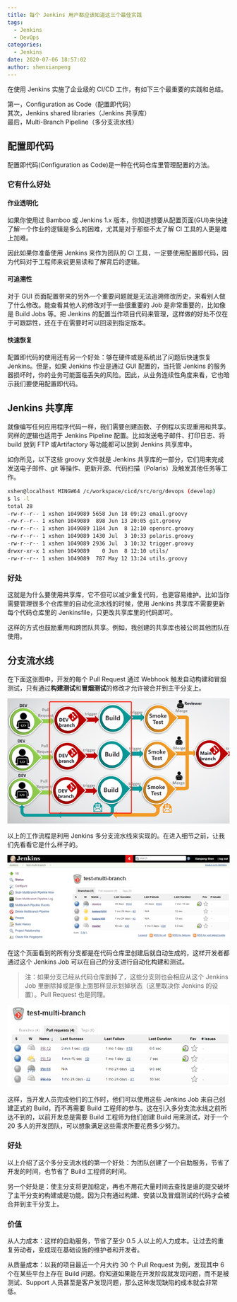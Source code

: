 ```yaml
---
title: 每个 Jenkins 用户都应该知道这三个最佳实践
tags:
  - Jenkins
  - DevOps
categories:
  - Jenkins
date: 2020-07-06 18:57:02
author: shenxianpeng
---
```


​在使用 Jenkins 实施了企业级的 CI/CD 工作，有如下三个最重要的实践和总结。

第一，Configuration as Code（配置即代码）\
其次，Jenkins shared libraries（Jenkins 共享库）\
最后，Multi-Branch Pipeline（多分支流水线）

## 配置即代码

配置即代码(Configuration as Code)是一种在代码仓库里管理配置的方法。

### 它有什么好处

#### 作业透明化

<!-- more -->

如果你使用过 Bamboo 或 Jenkins 1.x 版本，你知道想要从配置页面(GUI)来快速了解一个作业的逻辑是多么的困难，尤其是对于那些不太了解 CI 工具的人更是难上加难。

因此如果你准备使用 Jenkins 来作为团队的 CI 工具，一定要使用配置即代码，因为代码对于工程师来说更易读和了解背后的逻辑。

#### 可追溯性

对于 GUI 页面配置带来的另外一个重要问题就是无法追溯修改历史，来看别人做了什么修改。能查看其他人的修改对于一些很重要的 Job 是非常重要的，比如像是 Build Jobs 等。把 Jenkins 的配置当作项目代码来管理，这样做的好处不仅在于可跟踪性，还在于在需要时可以回滚到指定版本。

#### 快速恢复

配置即代码的使用还有另一个好处：够在硬件或是系统出了问题后快速恢复 Jenkins。但是，如果 Jenkins 作业是通过 GUI 配置的，当托管 Jenkins 的服务器损坏时，你的业务可能面临丢失的风险。因此，从业务连续性角度来看，它也暗示我们要使用配置即代码。

## Jenkins 共享库

就像编写任何应用程序代码一样，我们需要创建函数、子例程以实现重用和共享。同样的逻辑也适用于 Jenkins Pipeline 配置。比如发送电子邮件、打印日志、将 build 放到 FTP 或Artifactory 等功能都可以放到 Jenkins 共享库中。

如你所见，以下这些 groovy 文件就是 Jenkins 共享库的一部分，它们用来完成发送电子邮件、git 等操作、更新开源、代码扫描（Polaris）及触发其他任务等工作。

```bash
xshen@localhost MINGW64 /c/workspace/cicd/src/org/devops (develop)
$ ls -l
total 28
-rw-r--r-- 1 xshen 1049089 5658 Jun 18 09:23 email.groovy
-rw-r--r-- 1 xshen 1049089  898 Jun 13 20:05 git.groovy
-rw-r--r-- 1 xshen 1049089 1184 Jun  8 12:10 opensrc.groovy
-rw-r--r-- 1 xshen 1049089 1430 Jul  3 10:33 polaris.groovy
-rw-r--r-- 1 xshen 1049089 2936 Jul  3 10:32 trigger.groovy
drwxr-xr-x 1 xshen 1049089    0 Jun  8 12:10 utils/
-rw-r--r-- 1 xshen 1049089  787 May 12 13:24 utils.groovy
```
### 好处

这就是为什么要使用共享库，它不但可以减少重复代码，也更容易维护。比如当你需要管理很多个仓库里的自动化流水线的时候，使用 Jenkins 共享库不需要更新每个代码仓库里的 Jenkinsfile，只更改共享库里的代码即可。

这样的方式也鼓励重用和跨团队共享。例如，我创建的共享库也被公司其他团队在使用。

## 分支流水线

在下面这张图中，开发的每个 Pull Request 通过 Webhook 触发自动构建和冒烟测试，只有通过**构建测试**和**冒烟测试**的修改才允许被合并到主干分支上。

![Pull Request 流程图](jenkins-best-practice-cn/pull-request.png)

以上的工作流程是利用 Jenkins 多分支流水线来实现的。在进入细节之前，让我们先看看它是什么样子的。

![Multi-Branch Pepeline Branches](jenkins-best-practice-cn/multi-branches.png)

在这个页面看到的所有分支都是在代码仓库里创建后就自动生成的，这样开发者都通过这个 Jenkins Job 可以在自己的分支进行自动化构建和测试。

> 注：如果分支已经从代码仓库删掉了，这些分支则也会相应从这个 Jenkins Job 里删除掉或是像上面那样显示划掉状态（这里取决你 Jenkins 的设置）。Pull Request 也是同理。

![Multi-Branch Pepeline Pull Requests](jenkins-best-practice-cn/multi-pull-request.png)

这样，当开发人员完成他们的工作时，他们可以使用这些 Jenkins Job 来自己创建正式的 Build，而不再需要 Build 工程师的参与。这在引入多分支流水线之前所达不到的，以前开发总是需要 Build 工程师为他们创建 Build 用来测试，对于一个 20 多人的开发团队，可以想象满足这些需求所要花费多少努力。

### 好处

以上介绍了这个多分支流水线的第一个好处：为团队创建了一个自助服务，节省了开发的时间，也节省了 Build 工程师的时间。

另一个好处是：使主分支将更加稳定，再也不用花大量时间去查找是谁的提交破坏了主干分支的构建或是功能。因为只有通过构建、安装以及冒烟测试的代码才会被合并到主干分支上。

### 价值

从人力成本：这样的自助服务，节省了至少 0.5 人以上的人力成本。让过去的重复劳动者，变成现在基础设施的维护者和开发者。

从质量成本：以我的项目最近一个月大约 30 个 Pull Request 为例，发现其中 6 个在某些平台上存在 Build 问题。你知道如果能在开发阶段就发现问题，而不是被测试、Support 人员甚至是客户发现问题，那么这种发现缺陷的成本就会非常低。
